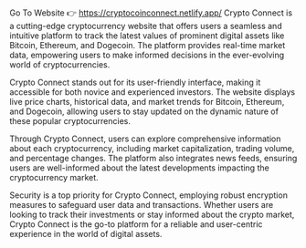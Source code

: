 Go To Website 👉 https://cryptocoinconnect.netlify.app/
Crypto Connect is a cutting-edge cryptocurrency website that offers users a seamless and intuitive platform to track the latest values of prominent digital assets like Bitcoin, Ethereum, and Dogecoin. The platform provides real-time market data, empowering users to make informed decisions in the ever-evolving world of cryptocurrencies.

Crypto Connect stands out for its user-friendly interface, making it accessible for both novice and experienced investors. The website displays live price charts, historical data, and market trends for Bitcoin, Ethereum, and Dogecoin, allowing users to stay updated on the dynamic nature of these popular cryptocurrencies.

Through Crypto Connect, users can explore comprehensive information about each cryptocurrency, including market capitalization, trading volume, and percentage changes. The platform also integrates news feeds, ensuring users are well-informed about the latest developments impacting the cryptocurrency market.

Security is a top priority for Crypto Connect, employing robust encryption measures to safeguard user data and transactions. Whether users are looking to track their investments or stay informed about the crypto market, Crypto Connect is the go-to platform for a reliable and user-centric experience in the world of digital assets.
